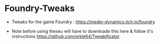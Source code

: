 # Foundry-Tweaks

* Tweaks for the game Foundry : https://meder-dynamics.itch.io/foundry

* Note before using theseu will have to downloade this here & follow it's instructions https://github.com/erkle64/Tweakificator
